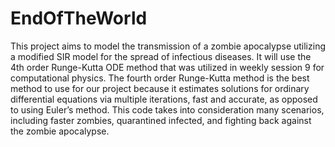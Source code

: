 # EndOfTheWorld

This project aims to model the transmission of a zombie apocalypse utilizing a modified SIR model for the spread of infectious diseases.
It will use the 4th order Runge-Kutta ODE method that was utilized in weekly session 9 for computational physics. The fourth order Runge-Kutta method is the best method to use for our project because it estimates solutions for ordinary differential equations via multiple iterations, fast and accurate, as opposed to using Euler’s method.
This code takes into consideration many scenarios, including faster zombies, quarantined infected, and fighting back against the zombie apocalypse.
